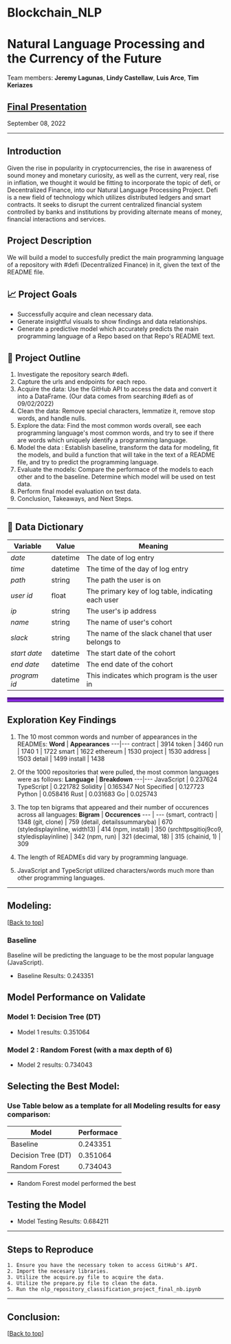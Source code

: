 # Blockchain_NLP

# Natural Language Processing and the Currency of the Future
Team members: **Jeremy Lagunas**, **Lindy Castellaw**, **Luis Arce**, **Tim Keriazes**

## [Final Presentation](https://docs.google.com/presentation/d/1c7miCoOi6WboRbjxgJ3QwWLkWU0SzZHA5WGdjdK600U/edit?usp=sharing)

September 08, 2022

***

## Introduction

Given the rise in popularity in cryptocurrencies, the rise in awareness of sound money and monetary curiosity, as well as the current, very real, rise in inflation, we thought it would be fitting to incorporate the topic of defi, or Decentralized Finance, into our Natural Language Processing Project. Defi is a new field of technology which utilizes distributed ledgers and smart contracts. It seeks to disrupt the current centralized financial system controlled by banks and institutions by providing alternate means of money, financial interactions and services. 

## Project Description

We will build a model to succesfully predict the main programming language of a repository with #defi (Decentralized Finance) in it, given the text of the README file. 

## 📈   Project Goals

- Successfully acquire and clean necessary data.
- Generate insightful visuals to show findings and data relationships.
- Generate a predictive model which accurately predicts the main programming language of a Repo based on that Repo's README text. 

## 📅  Project Outline

1. Investigate the repository search #defi.
2. Capture the urls and endpoints for each repo.
3. Acquire the data: Use the GitHub API to access the data and convert it into a DataFrame. (Our data comes from searching #defi as of 09/02/2022)
4. Clean the data: Remove special characters, lemmatize it, remove stop words, and handle nulls.  
5. Explore the data: Find the most common words overall, see each programming language's most common words, and try to see if there are words which uniquely identify a programming language. 
6. Model the data : Establish baseline, transform the data for modeling, fit the models, and build a function that will take in the text of a README file, and try to predict the programming language.
7. Evaluate the models: Compare the performace of the models to each other and to the baseline. Determine which model will be used on test data.
8. Perform final model evaluation on test data.
9. Conclusion, Takeaways, and Next Steps. 

***

## :open_file_folder:   Data Dictionary
**Variable** |    **Value**    | **Meaning**
---|---|---
*date* | datetime | The date of log entry
*time* | datetime | The time of the day of log entry
*path* | string | The path the user is on
*user id* | float | The primary key of log table, indicating each user
*ip* | string | The user's ip address
*name* | string | The name of user's cohort
*slack* | string | The name of the slack chanel that user belongs to
*start date*| datetime | The start date of the cohort
*end date* | datetime | The end date of the cohort
*program id* | datetime | This indicates which program is the user in


<hr style="border-top: 10px groove blueviolet; margin-top: 1px; margin-bottom: 1px"></hr>

## Exploration Key Findings

1. The 10 most common words and number of appearances in the READMEs:
    **Word** | **Appearances**
    ---|---
    contract | 3914
    token | 3460
    run | 1740
    1 | 1722
    smart | 1622
    ethereum | 1530
    project | 1530
    address | 1503
    detail | 1499
    install | 1438
    
2. Of the 1000 repositories that were pulled, the most common languages were as follows:
    **Language** | **Breakdown**
    ---|---
    JavaScript | 0.237624
    TypeScript | 0.221782
    Solidity | 0.165347
    Not Specified | 0.127723
    Python | 0.058416
    Rust | 0.031683
    Go | 0.025743

3. The top ten bigrams that appeared and their number of occurences across all languages:
    **Bigram** | **Occurences**
    --- | ---
    (smart, contract) | 1348
    (git, clone) | 759
    (detail, detailssummaryba) | 670
    (styledisplayinline, width13) | 414
    (npm, install) | 350
    (srchttpsgitioj9co9, styledisplayinline) | 342
    (npm, run) | 321
    (decimal, 18) | 315
    (chainid, 1) | 309

4. The length of READMEs did vary by programming language. 

5. JavaScript and TypeScript utilized characters/words much more than other programming languages. 

***

## <a name="model"></a>Modeling:
[[Back to top](#top)]


### Baseline
    
Baseline will be predicting the language to be the most popular language (JavaScript).
- Baseline Results: 0.243351
    

       
## Model Performance on Validate

### Model 1: Decision Tree (DT)


- Model 1 results: 0.351064



### Model 2 : Random Forest (with a max depth of 6)


- Model 2 results: 0.734043



## Selecting the Best Model:

### Use Table below as a template for all Modeling results for easy comparison:

| Model | Performace |
| ---- | ----|
| Baseline | 0.243351 |
| Decision Tree (DT) | 0.351064 |  
| Random Forest | 0.734043 |   


- Random Forest model performed the best


## Testing the Model

- Model Testing Results: 0.684211

***

## Steps to Reproduce
    1. Ensure you have the necessary token to access GitHub's API.
    2. Import the necesary libraries.
    3. Utilize the acquire.py file to acquire the data. 
    4. Utilize the prepare.py file to clean the data. 
    5. Run the nlp_repository_classification_project_final_nb.ipynb

***

## <a name="conclusion"></a>Conclusion:
[[Back to top](#top)]

